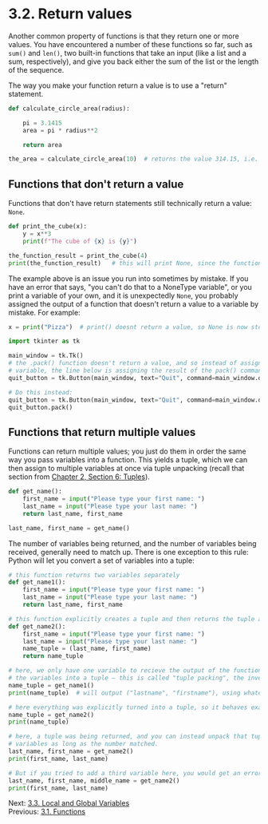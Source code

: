 # 3.2. Return values

Another common property of functions is that they return one or more values. You have encountered a number of these
functions so far, such as `sum()` and `len()`, two built-in functions that take an input (like a list and a sum,
respectively), and give you back either the sum of the list or the length of the sequence.

The way you make your function return a value is to use a "return" statement.

```python
def calculate_circle_area(radius):

    pi = 3.1415
    area = pi * radius**2

    return area

the_area = calculate_circle_area(10)  # returns the value 314.15, i.e. 10^2 * 3.1415
```

## Functions that don't return a value

Functions that don't have return statements still technically return a value: `None`.

```python
def print_the_cube(x):
    y = x**3
    print(f"The cube of {x} is {y}")

the_function_result = print_the_cube(4)
print(the_function_result)   # this will print None, since the function doesn't actually return a value
```

The example above is an issue you run into sometimes by mistake. If you have an error that says, "you can't do that
to a NoneType variable", or you print a variable of your own, and it is unexpectedly `None`, you probably assigned
the output of a function that doesn't return a value to a variable by mistake. For example:

```python
x = print("Pizza")  # print() doesnt return a value, so None is now stored in x

import tkinter as tk

main_window = tk.Tk()
# the .pack() function doesn't return a value, and so instead of assigning the quit button object to the quit_button
# variable, the line below is assigning the result of the pack() command.
quit_button = tk.Button(main_window, text="Quit", command=main_window.destroy).pack()

# Do this instead:
quit_button = tk.Button(main_window, text="Quit", command=main_window.destroy)
quit_button.pack()
```

## Functions that return multiple values

Functions can return multiple values; you just do them in order the same way you pass variables into a function. This yields
a tuple, which we can then assign to multiple variables at once via tuple unpacking (recall that section from [Chapter 2, Section 6: Tuples](../CH02/2.6.%20Tuples.md)).

```python
def get_name():
    first_name = input("Please type your first name: ")
    last_name = input("Please type your last name: ")
    return last_name, first_name

last_name, first_name = get_name()
```

The number of variables being returned, and the number of variables being received, generally need to match up. There is
one exception to this rule: Python will let you convert a set of variables into a tuple:

```python
# this function returns two variables separately
def get_name1():
    first_name = input("Please type your first name: ")
    last_name = input("Please type your last name: ")
    return last_name, first_name

# this function explicitly creates a tuple and then returns the tuple as a single variable
def get_name2():
    first_name = input("Please type your first name: ")
    last_name = input("Please type your last name: ")
    name_tuple = (last_name, first_name)
    return name_tuple

# here, we only have one variable to recieve the output of the function, so python will automatically pack
# the variables into a tuple — this is called "tuple packing", the inverse of tuple unpacking
name_tuple = get_name1()
print(name_tuple)  # will output ("lastname", "firstname"), using whatever names you typed

# here everything was explicitly turned into a tuple, so it behaves exactly as you would expect
name_tuple = get_name2()
print(name_tuple)

# here, a tuple was being returned, and you can instead unpack that tuple into separate
# variables as long as the number matched.
last_name, first_name = get_name2()
print(first_name, last_name)

# But if you tried to add a third variable here, you would get an error
last_name, first_name, middle_name = get_name2()
print(first_name, last_name)
```

Next: [3.3. Local and Global Variables](3.3.%20Local%20and%20Global%20Variables.md)<br>
Previous: [3.1. Functions](3.1.%20Passing%20Arguments%20into%20Functions.md)
